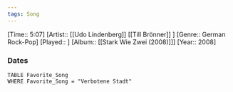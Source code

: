 ```yaml
---
tags: Song  
---
```

[Time:: 5:07]
[Artist:: [[Udo Lindenberg]] [[Till Brönner]] ]
[Genre:: German Rock-Pop]
[Played:: ]
[Album:: [[Stark Wie Zwei (2008)]]]
[Year:: 2008]
### Dates
````dataview
TABLE Favorite_Song
WHERE Favorite_Song = "Verbotene Stadt"
````